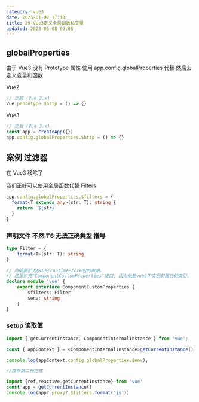 ```yaml
---
category: vue3
date: 2023-01-07 17:10
title: 29-Vue3定义全局函数和变量
updated: 2023-05-08 09:06
---
```


## globalProperties

由于 Vue3 没有 Prototype 属性 使用 app.config.globalProperties 代替 然后去定义变量和函数

Vue2

```ts
// 之前 (Vue 2.x)
Vue.prototype.$http = () => {}
```

Vue3

```ts
// 之后 (Vue 3.x)
const app = createApp({})
app.config.globalProperties.$http = () => {}
```

## 案例 过滤器

在 Vue3 移除了

我们正好可以使用全局函数代替 Filters



```ts
app.config.globalProperties.$filters = {
  format<T extends any>(str: T): string {
    return `${str}`
  }
}
```

### 声明文件 不然 TS 无法正确类型 推导

```ts
type Filter = {
    format<T>(str: T): string
}

// 声明要扩充@vue/runtime-core包的声明.
// 这里扩充"ComponentCustomProperties"接口, 因为他是vue3中实例的属性的类型.
declare module 'vue' {
    export interface ComponentCustomProperties {
        $filters: Filter
        $env: string
    }
}
```

### setup 读取值

```ts
import { getCurrentInstance, ComponentInternalInstance } from 'vue';

const { appContext } = <ComponentInternalInstance>getCurrentInstance()

console.log(appContext.config.globalProperties.$env);

//推荐第二种方式

import {ref,reactive,getCurrentInstance} from 'vue'
const app = getCurrentInstance()
console.log(app?.proxy?.$filters.format('js'))
```